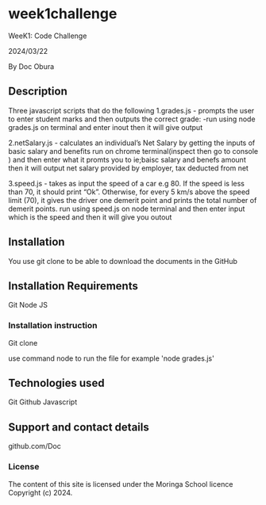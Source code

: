 # week1challenge
WeeK1: Code Challenge

2024/03/22

By Doc Obura 

## Description
Three javascript scripts that do the following 
1.grades.js - prompts the user to enter student marks and then outputs the correct grade:
-run using node grades.js on terminal and enter inout then it will give output

2.netSalary.js - calculates an individual’s Net Salary by getting the inputs of basic salary and benefits
run on chrome terminal(inspect then go to console ) and then enter what it promts you to ie;baisc salary and benefs amount then it will output net salary provided by employer, tax deducted from net

3.speed.js - takes as input the speed of a car e.g 80. If the speed is less than 70, it should print “Ok”. Otherwise, for every 5 km/s above the speed limit (70), it gives the driver one demerit point and prints the total number of demerit points.
run using speed.js on node terminal and     then enter input which is the speed and then it will give you outout



## Installation
You use git clone to be able to download the documents in the GitHub

## Installation Requirements
Git
Node JS

### Installation instruction

Git clone 

use command node to run the file for example 'node grades.js'


## Technologies used
Git
Github
Javascript


## Support and contact details
github.com/Doc


### License
The content of this site is licensed under the Moringa School licence 
Copyright (c) 2024.